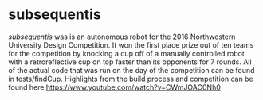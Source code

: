 # subsequentis
<i>subsequentis</i> was is an autonomous robot for the 2016 Northwestern University Design Competition. It won the first place prize out of ten teams for the competition by knocking a cup off of a manually controlled robot with a retroreflective cup on top faster than its opponents for 7 rounds. All of the actual code that was run on the day of the competition can be found in tests/findCup. Highlights from the build process and competition can be found here https://www.youtube.com/watch?v=CWmJOAC0Nh0

